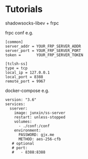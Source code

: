 # Tutorials

shadowsocks-libev + frpc

frpc conf e.g.
~~~
[common]
server_addr = YOUR_FRP_SERVER_ADDR
server_port = YOUR_FRP_SERVER_PORT
token =       YOUR_FRP_SERVER_TOKEN

[tclsh-ss]
type = tcp
local_ip = 127.0.0.1
local_port = 8388
remote_port = 9967
~~~

docker-compose e.g.
~~~
version: "3.6"
services:
  sserver:
    image: junxin/ss-server
    restart: unless-stopped
    volumes:
      - ./conf:/conf
    environment:
      PASSWORD: gjx.me
      METHOD: aes-256-cfb
   # optional
   # port:
   #   - 8388:8388
~~~
